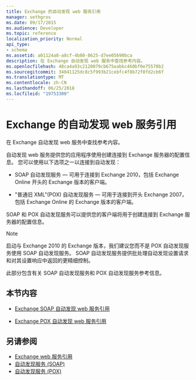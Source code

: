 ```yaml
---
title: Exchange 的自动发现 web 服务引用
manager: sethgros
ms.date: 09/17/2015
ms.audience: Developer
ms.topic: reference
localization_priority: Normal
api_type:
- schema
ms.assetid: a01124a8-a8cf-4b80-8625-d7ee05690bca
description: 在 Exchange 自动发现 web 服务中查找参考内容。
ms.openlocfilehash: 48ca4a93c2120079cb675eabbc460bf0e75570b2
ms.sourcegitcommit: 34041125dc8c5f993b21cebfc4f8b72f0fd2cb6f
ms.translationtype: MT
ms.contentlocale: zh-CN
ms.lasthandoff: 06/25/2018
ms.locfileid: "19753300"
---
```

# <a name="autodiscover-web-service-reference-for-exchange"></a>Exchange 的自动发现 web 服务引用

在 Exchange 自动发现 web 服务中查找参考内容。
  
自动发现 web 服务提供您的应用程序使用创建连接到 Exchange 服务器的配置信息。 您可以使用以下选项之一以连接到自动发现：
  
- SOAP 自动发现服务 — 可用于连接到 Exchange 2010，包括 Exchange Online 开头的 Exchange 版本的客户端。
    
- "普通旧 XML"(POX) 自动发现服务 — 可用于连接到开头 Exchange 2007，包括 Exchange Online 的 Exchange 版本的客户端。 
    
SOAP 和 POX 自动发现服务可以提供您的客户端将用于创建连接到 Exchange 服务器的配置信息。
  
> [!NOTE]
> 启动与 Exchange 2010 的 Exchange 版本，我们建议您而不是 POX 自动发现服务使用 SOAP 自动发现服务。 SOAP 自动发现服务提供批处理自动发现设置请求和对其设置响应中返回的更精细控制。 
  
此部分包含有关 SOAP 自动发现服务和 POX 自动发现服务参考信息。
  
## <a name="in-this-section"></a>本节内容
<a name="bk_InThisSection"> </a>

- [Exchange SOAP 自动发现 web 服务引用](soap-autodiscover-web-service-reference-for-exchange.md)
    
- [Exchange POX 自动发现 web 服务引用](pox-autodiscover-web-service-reference-for-exchange.md)
    
## <a name="see-also"></a>另请参阅

- [Exchange web 服务引用](web-services-reference-for-exchange.md)
- [自动发现服务 (SOAP)](http://msdn.microsoft.com/library/e24d1a1f-0d20-4bd9-ae4c-9112ecacea78%28Office.15%29.aspx)
- [自动发现服务 (POX)](http://msdn.microsoft.com/library/13c54de3-a91c-4424-8732-99dd8f2162ec%28Office.15%29.aspx)
    

